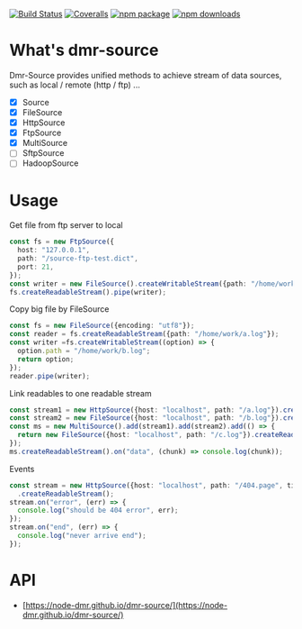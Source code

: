 [![Build Status](https://travis-ci.org/node-dmr/dmr-source.svg?branch=master)](https://travis-ci.org/node-dmr/dmr-source)
[![Coveralls](https://img.shields.io/coveralls/node-dmr/dmr-source.svg)](https://coveralls.io/github/node-dmr/dmr-source)
[![npm package](https://img.shields.io/npm/v/dmr-source.svg)](https://www.npmjs.org/package/dmr-source)
[![npm downloads](http://img.shields.io/npm/dm/dmr-source.svg)](https://www.npmjs.org/package/dmr-source)


# What's dmr-source

Dmr-Source provides unified methods to achieve stream of data sources, such as local / remote (http / ftp) ...

- [x] Source
- [x] FileSource
- [x] HttpSource
- [x] FtpSource
- [x] MultiSource
- [ ] SftpSource
- [ ] HadoopSource

# Usage

Get file from ftp server to local
```Typescript
const fs = new FtpSource({
  host: "127.0.0.1",
  path: "/source-ftp-test.dict",
  port: 21,
});
const writer = new FileSource().createWritableStream({path: "/home/work/a.log"});
fs.createReadableStream().pipe(writer);
```

Copy big file by FileSource
```Typescript
const fs = new FileSource({encoding: "utf8"});
const reader = fs.createReadableStream({path: "/home/work/a.log"});
const writer =fs.createWritableStream((option) => {
  option.path = "/home/work/b.log";
  return option;
});
reader.pipe(writer);
```

Link readables to one readable stream
```Typescript
const stream1 = new HttpSource({host: "localhost", path: "/a.log"}).createReadableStream();
const stream2 = new FileSource({host: "localhost", path: "/b.log"}).createReadableStream();
const ms = new MultiSource().add(stream1).add(stream2).add(() => {
  return new FileSource({host: "localhost", path: "/c.log"}).createReadableStream();
});
ms.createReadableStream().on("data", (chunk) => console.log(chunk));
```

Events
```Typescript
const stream = new HttpSource({host: "localhost", path: "/404.page", timeout: 6000})
  .createReadableStream();
stream.on("error", (err) => {
  console.log("should be 404 error", err);
});
stream.on("end", (err) => {
  console.log("never arrive end");
});
```


# API


* [https://node-dmr.github.io/dmr-source/](https://node-dmr.github.io/dmr-source/)
